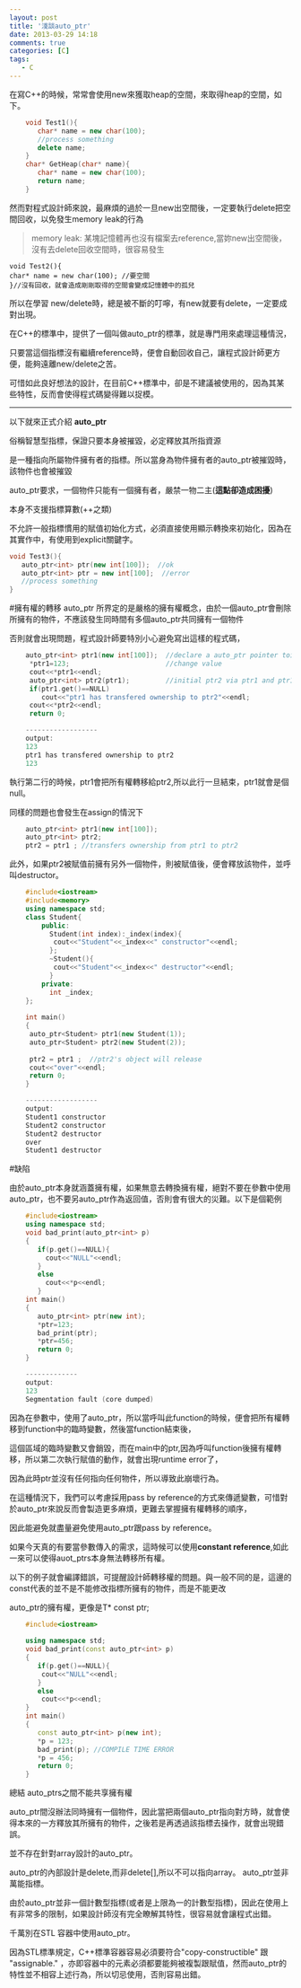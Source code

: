 ```yaml
---
layout: post
title: '淺談auto_ptr'
date: 2013-03-29 14:18
comments: true
categories: [C]
tags:
   - C
---
```



在寫C++的時候，常常會使用new來獲取heap的空間，來取得heap的空間，如下。
``` c++
	void Test1(){
	   char* name = new char(100);
	   //process something
	   delete name;
	}
	char* GetHeap(char* name){
	   char* name = new char(100);
	   return name;
	}
```
然而對程式設計師來說，最麻煩的過於一旦new出空間後，一定要執行delete把空間回收，以免發生memory leak的行為
 
<!--more-->


>memory leak: 某塊記憶體再也沒有檔案去reference,當妳new出空間後，沒有去delete回收空間時，很容易發生

	void Test2(){
	char* name = new char(100); //要空間
	}//沒有回收，就會造成剛剛取得的空間會變成記憶體中的孤兒

所以在學習 new/delete時，總是被不斷的叮嚀，有new就要有delete，一定要成對出現。

在C++的標準中，提供了一個叫做auto_ptr的標準，就是專門用來處理這種情況，

只要當這個指標沒有繼續reference時，便會自動回收自己，讓程式設計師更方便，能夠遠離new/delete之苦。

可惜如此良好想法的設計，在目前C++標準中，卻是不建議被使用的，因為其某些特性，反而會使得程式碼變得難以捉模。

***
以下就來正式介紹 **auto_ptr**

俗稱智慧型指標，保證只要本身被摧毀，必定釋放其所指資源

是一種指向所屬物件擁有者的指標。所以當身為物件擁有者的auto_ptr被摧毀時，該物件也會被摧毀

auto_ptr要求，一個物件只能有一個擁有者，嚴禁一物二主(**這點卻造成困擾**)

本身不支援指標算數(++之類)

不允許一般指標慣用的賦值初始化方式，必須直接使用顯示轉換來初始化，因為在其實作中，有使用到explicit關鍵字。

``` c++
void Test3(){
   auto_ptr<int> ptr(new int[100]);  //ok
   auto_ptr<int> ptr = new int[100];  //error
   //process something
}
```
 
#擁有權的轉移
auto_ptr 所界定的是嚴格的擁有權概念，由於一個auto_ptr會刪除所擁有的物件，不應該發生同時間有多個auto_ptr共同擁有一個物件

否則就會出現問題，程式設計師要特別小心避免寫出這樣的程式碼，
``` c++
	auto_ptr<int> ptr1(new int[100]);  //declare a auto_ptr pointer toint
	 *ptr1=123;                        //change value
	 cout<<*ptr1<<endl;
	 auto_ptr<int> ptr2(ptr1);         //initial ptr2 via ptr1 and ptr1 trans its ownership
	 if(ptr1.get()==NULL)
	    cout<<"ptr1 has transfered ownership to ptr2"<<endl;
	 cout<<*ptr2<<endl;
	 return 0;

	------------------
	output:
	123
	ptr1 has transfered ownership to ptr2
	123
```


執行第二行的時候，ptr1會把所有權轉移給ptr2,所以此行一旦結束，ptr1就會是個null。

同樣的問題也會發生在assign的情況下
 
``` c++
	auto_ptr<int> ptr1(new int[100]);
	auto_ptr<int> ptr2;
	ptr2 = ptr1 ; //transfers ownership from ptr1 to ptr2
```


此外，如果ptr2被賦值前擁有另外一個物件，則被賦值後，便會釋放該物件，並呼叫destructor。

``` c++
	#include<iostream>
	#include<memory>
	using namespace std;
	class Student{
	    public:
	      Student(int index):_index(index){
	       cout<<"Student"<<_index<<" constructor"<<endl;
	      };
	      ~Student(){
	       cout<<"Student"<<_index<<" destructor"<<endl;
	      }
	    private:
	      int _index;
	};
	
	int main()
	{
	 auto_ptr<Student> ptr1(new Student(1));
	 auto_ptr<Student> ptr2(new Student(2));
	
	 ptr2 = ptr1 ;  //ptr2's object will release
	 cout<<"over"<<endl;
	 return 0;
	}

	------------------
	output:
	Student1 constructor
	Student2 constructor
	Student2 destructor
	over
	Student1 destructor
```

#缺陷

由於auto_ptr本身就涵蓋擁有權，如果無意去轉換擁有權，絕對不要在參數中使用auto_ptr，也不要另auto_ptr作為返回值，否則會有很大的災難。以下是個範例
``` c++
	#include<iostream>
	using namespace std;
	void bad_print(auto_ptr<int> p)
	{
	   if(p.get()==NULL){
	     cout<<"NULL"<<endl;
	   }
	   else
	     cout<<*p<<endl;
	   }
	int main()
	{
	   auto_ptr<int> ptr(new int);
	   *ptr=123;
	   bad_print(ptr);
	   *ptr=456;
	   return 0;
	}

	-------------
	output:
	123
	Segmentation fault (core dumped)
```
因為在參數中，使用了auto_ptr，所以當呼叫此function的時候，便會把所有權轉移到function中的臨時變數，然後當function結束後，

這個區域的臨時變數又會銷毀，而在main中的ptr,因為呼叫function後擁有權轉移，所以第二次執行賦值的動作，就會出現runtime error了，  

因為此時ptr並沒有任何指向任何物件，所以導致此崩壞行為。

在這種情況下，我們可以考慮採用pass by reference的方式來傳遞變數，可惜對於auto_ptr來說反而會製造更多麻煩，更難去掌握擁有權轉移的順序，

因此能避免就盡量避免使用auto_ptr跟pass by reference。

如果今天真的有要當參數傳入的需求，這時候可以使用**constant reference**,如此一來可以使得auot_ptrs本身無法轉移所有權。

以下的例子就會編譯錯誤，可提醒設計師轉移權的問題。與一般不同的是，這邊的const代表的並不是不能修改指標所擁有的物件，而是不能更改

auto_ptr的擁有權，更像是T* const ptr;
``` c++
	#include<iostream>
	
	using namespace std;
	void bad_print(const auto_ptr<int> p)
	{
	   if(p.get()==NULL){
	    cout<<"NULL"<<endl;
	   }
	   else
	    cout<<*p<<endl;
	}
	int main()
	{
	   const auto_ptr<int> p(new int); 
	   *p = 123;  
	   bad_print(p); //COMPILE TIME ERROR
	   *p = 456;
	   return 0;
	}
```
總結
auto_ptrs之間不能共享擁有權

auto_ptr間沒辦法同時擁有一個物件，因此當把兩個auto_ptr指向對方時，就會使得本來的一方釋放其所擁有的物件，之後若是再透過該指標去操作，就會出現錯誤。

並不存在針對array設計的auto_ptr。

auto_ptr的內部設計是delete,而非delete[],所以不可以指向array。 
auto_ptr並非萬能指標。

由於auto_ptr並非一個計數型指標(或者是上限為一的計數型指標)，因此在使用上有非常多的限制，如果設計師沒有完全瞭解其特性，很容易就會讓程式出錯。 

千萬別在STL 容器中使用auto_ptr。

因為STL標準規定，C++標準容器容易必須要符合"copy-constructible" 跟 "assignable." ，亦即容器中的元素必須都要能夠被複製跟賦值，然而auto_ptr的特性並不相容上述行為，所以切忌使用，否則容易出錯。

